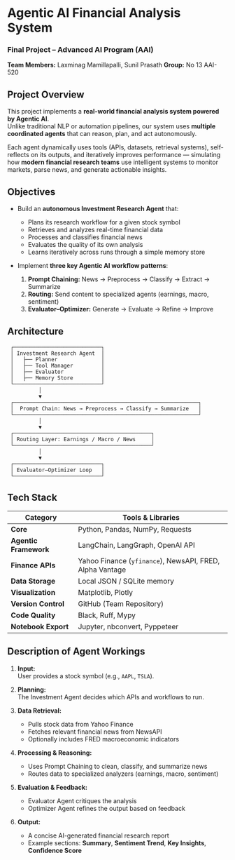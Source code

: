 # Agentic AI Financial Analysis System

### Final Project – Advanced AI Program (AAI)
**Team Members:** Laxminag Mamillapalli, Sunil Prasath
**Group:** No 13 AAI-520


## Project Overview

This project implements a **real-world financial analysis system powered by Agentic AI**.  
Unlike traditional NLP or automation pipelines, our system uses **multiple coordinated agents** that can reason, plan, and act autonomously.  

Each agent dynamically uses tools (APIs, datasets, retrieval systems), self-reflects on its outputs, and iteratively improves performance — simulating how **modern financial research teams** use intelligent systems to monitor markets, parse news, and generate actionable insights.



## Objectives

- Build an **autonomous Investment Research Agent** that:
  - Plans its research workflow for a given stock symbol  
  - Retrieves and analyzes real-time financial data  
  - Processes and classifies financial news  
  - Evaluates the quality of its own analysis  
  - Learns iteratively across runs through a simple memory store  

- Implement **three key Agentic AI workflow patterns**:
  1. **Prompt Chaining:** News → Preprocess → Classify → Extract → Summarize  
  2. **Routing:** Send content to specialized agents (earnings, macro, sentiment)  
  3. **Evaluator–Optimizer:** Generate → Evaluate → Refine → Improve  



## Architecture

```
 ┌────────────────────────────┐
 │ Investment Research Agent  │
 │   ├── Planner              │
 │   ├── Tool Manager         │
 │   ├── Evaluator            │
 │   ├── Memory Store         │
 └────────────────────────────┘
          │
          ▼
 ┌───────────────────────────────────────────────────────────┐
 │  Prompt Chain: News → Preprocess → Classify → Summarize   │
 └───────────────────────────────────────────────────────────┘
          │
          ▼
 ┌────────────────────────────────────────────┐
 │ Routing Layer: Earnings / Macro / News     │
 └────────────────────────────────────────────┘
          │
          ▼
 ┌────────────────────────────┐
 │ Evaluator–Optimizer Loop   │
 └────────────────────────────┘
```



## Tech Stack

| Category | Tools & Libraries |
|-----------|------------------|
| **Core** | Python, Pandas, NumPy, Requests |
| **Agentic Framework** | LangChain, LangGraph, OpenAI API |
| **Finance APIs** | Yahoo Finance (`yfinance`), NewsAPI, FRED, Alpha Vantage |
| **Data Storage** | Local JSON / SQLite memory |
| **Visualization** | Matplotlib, Plotly |
| **Version Control** | GitHub (Team Repository) |
| **Code Quality** | Black, Ruff, Mypy |
| **Notebook Export** | Jupyter, nbconvert, Pyppeteer |



## Description of Agent Workings

1. **Input:**  
   User provides a stock symbol (e.g., `AAPL`, `TSLA`).

2. **Planning:**  
   The Investment Agent decides which APIs and workflows to run.

3. **Data Retrieval:**  
   - Pulls stock data from Yahoo Finance  
   - Fetches relevant financial news from NewsAPI  
   - Optionally includes FRED macroeconomic indicators  

4. **Processing & Reasoning:**  
   - Uses Prompt Chaining to clean, classify, and summarize news  
   - Routes data to specialized analyzers (earnings, macro, sentiment)  

5. **Evaluation & Feedback:**  
   - Evaluator Agent critiques the analysis  
   - Optimizer Agent refines the output based on feedback  

6. **Output:**  
   - A concise AI-generated financial research report  
   - Example sections: **Summary**, **Sentiment Trend**, **Key Insights**, **Confidence Score**
